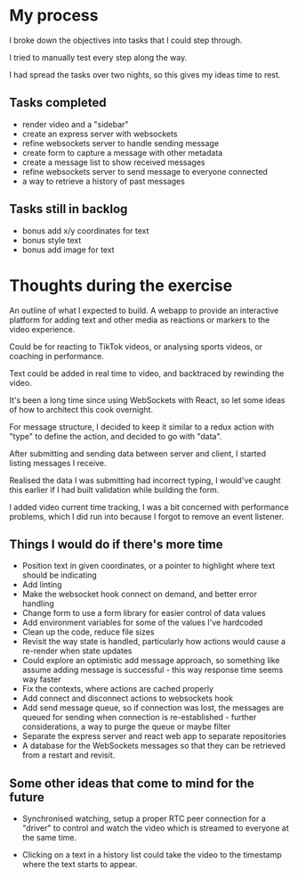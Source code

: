# My process

I broke down the objectives into tasks that I could step through.

I tried to manually test every step along the way.

I had spread the tasks over two nights, so this gives my ideas time to rest.


## Tasks completed

- render video and a "sidebar"
- create an express server with websockets
- refine websockets server to handle sending message
- create form to capture a message with other metadata
- create a message list to show received messages
- refine websockets server to send message to everyone connected
- a way to retrieve a history of past messages


## Tasks still in backlog

- bonus add x/y coordinates for text
- bonus style text
- bonus add image for text


# Thoughts during the exercise

An outline of what I expected to build. A webapp to provide an interactive platform for adding text and other media as reactions or markers to the video experience.

Could be for reacting to TikTok videos, or analysing sports videos, or coaching in performance.

Text could be added in real time to video, and backtraced by rewinding the video.

It's been a long time since using WebSockets with React, so let some ideas of how to architect this cook overnight.

For message structure, I decided to keep it similar to a redux action with "type" to define the action, and decided to go with "data".

After submitting and sending data between server and client, I started listing messages I receive.

Realised the data I was submitting had incorrect typing, I would've caught this earlier if I had built validation while building the form.

I added video current time tracking, I was a bit concerned with performance problems, which I did run into because I forgot to remove an event listener.


## Things I would do if there's more time

- Position text in given coordinates, or a pointer to highlight where text should be indicating
- Add linting
- Make the websocket hook connect on demand, and better error handling
- Change form to use a form library for easier control of data values
- Add environment variables for some of the values I've hardcoded
- Clean up the code, reduce file sizes
- Revisit the way state is handled, particularly how actions would cause a re-render when state updates
- Could explore an optimistic add message approach, so something like assume adding message is successful - this way response time seems way faster
- Fix the contexts, where actions are cached properly
- Add connect and disconnect actions to websockets hook
- Add send message queue, so if connection was lost, the messages are queued for sending when connection is re-established - further considerations, a way to purge the queue or maybe filter
- Separate the express server and react web app to separate repositories
- A database for the WebSockets messages so that they can be retrieved from a restart and revisit.


## Some other ideas that come to mind for the future

- Synchronised watching, setup a proper RTC peer connection for a "driver" to control and watch the video which is streamed to everyone at the same time.

- Clicking on a text in a history list could take the video to the timestamp where the text starts to appear.

